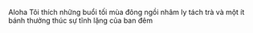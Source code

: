 Aloha
Tôi thích những buổi tối mùa đông ngồi nhâm ly tách trà và 
một ít bánh thưởng thúc sự tĩnh lặng của ban đêm
